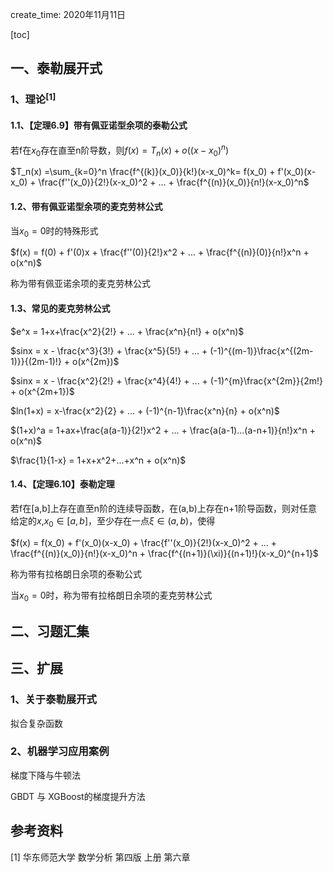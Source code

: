 create_time: 2020年11月11日

[toc]

## 一、泰勒展开式

### 1、理论$^{[1]}$

#### 1.1、【定理6.9】带有佩亚诺型余项的泰勒公式

若f在$x_0$存在直至n阶导数，则$f(x) = T_n(x) + o((x-x_0)^n)$

$T_n(x) =\sum_{k=0}^n \frac{f^{(k)}(x_0)}{k!}(x-x_0)^k= f(x_0) + f'(x_0)(x-x_0) + \frac{f''(x_0)}{2!}(x-x_0)^2 + ... + \frac{f^{(n)}(x_0)}{n!}(x-x_0)^n$



#### 1.2、带有佩亚诺型余项的麦克劳林公式

当$x_0 = 0$时的特殊形式

$f(x) = f(0) + f'(0)x + \frac{f''(0)}{2!}x^2 + ... + \frac{f^{(n)}(0)}{n!}x^n + o(x^n)$

称为带有佩亚诺余项的麦克劳林公式



#### 1.3、常见的麦克劳林公式

$e^x = 1+x+\frac{x^2}{2!} + ... + \frac{x^n}{n!} + o(x^n)$

$sinx = x - \frac{x^3}{3!} + \frac{x^5}{5!} + ... + (-1)^{(m-1)}\frac{x^{(2m-1)}}{(2m-1)!} + o(x^{2m})$

$sinx = x - \frac{x^2}{2!} + \frac{x^4}{4!} + ... + (-1)^{m}\frac{x^{2m}}{2m!} + o(x^{2m+1})$

$ln(1+x) = x-\frac{x^2}{2} + ... + (-1)^{n-1}\frac{x^n}{n} + o(x^n)$

$(1+x)^a = 1+ax+\frac{a(a-1)}{2!}x^2 + ... + \frac{a(a-1)...(a-n+1)}{n!}x^n + o(x^n)$

$\frac{1}{1-x} = 1+x+x^2+...+x^n + o(x^n)$



#### 1.4、【定理6.10】泰勒定理

若f在[a,b]上存在直至n阶的连续导函数，在(a,b)上存在n+1阶导函数，则对任意给定的$x$,$x_0 \in [a,b]$，至少存在一点$\xi \in (a,b)$，使得

$f(x) = f(x_0) + f'(x_0)(x-x_0) + \frac{f''(x_0)}{2!}(x-x_0)^2 + ... + \frac{f^{(n)}(x_0)}{n!}(x-x_0)^n + \frac{f^{(n+1)}(\xi)}{(n+1)!}(x-x_0)^{n+1}$

称为带有拉格朗日余项的泰勒公式

当$x_0 = 0$时，称为带有拉格朗日余项的麦克劳林公式



## 二、习题汇集









## 三、扩展

### 1、关于泰勒展开式

拟合复杂函数

### 2、机器学习应用案例

梯度下降与牛顿法

GBDT 与 XGBoost的梯度提升方法





## 参考资料

[1] 华东师范大学 数学分析 第四版 上册 第六章